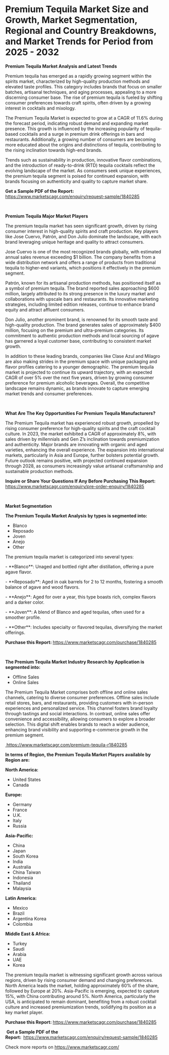 <p><h1>Premium Tequila Market Size and Growth, Market Segmentation, Regional and Country Breakdowns, and Market Trends for Period from 2025 -  2032</h1></p><p><strong>Premium Tequila Market Analysis and Latest Trends</strong></p>
<p><p>Premium tequila has emerged as a rapidly growing segment within the spirits market, characterized by high-quality production methods and elevated taste profiles. This category includes brands that focus on smaller batches, artisanal techniques, and aging processes, appealing to a more discerning consumer base. The rise of premium tequila is fueled by shifting consumer preferences towards craft spirits, often driven by a growing interest in cocktails and mixology.</p><p>The Premium Tequila Market is expected to grow at a CAGR of 11.6% during the forecast period, indicating robust demand and expanding market presence. This growth is influenced by the increasing popularity of tequila-based cocktails and a surge in premium drink offerings in bars and restaurants. Additionally, a growing number of consumers are becoming more educated about the origins and distinctions of tequila, contributing to the rising inclination towards high-end brands.</p><p>Trends such as sustainability in production, innovative flavor combinations, and the introduction of ready-to-drink (RTD) tequila cocktails reflect the evolving landscape of the market. As consumers seek unique experiences, the premium tequila segment is poised for continued expansion, with brands focusing on authenticity and quality to capture market share.</p></p>
<p><strong>Get a Sample PDF of the Report:&nbsp;</strong> <a href="https://www.marketscagr.com/enquiry/request-sample/1840285?utm_campaign=3001&utm_medium=2&utm_source=Github&utm_content=ia&utm_term=05042025&utm_id=premium-tequila">https://www.marketscagr.com/enquiry/request-sample/1840285</a></p>
<p>&nbsp;</p>
<p><strong>Premium Tequila Major Market Players</strong></p>
<p><p>The premium tequila market has seen significant growth, driven by rising consumer interest in high-quality spirits and craft production. Key players like Jose Cuervo, Patrón, and Don Julio dominate the landscape, with each brand leveraging unique heritage and quality to attract consumers.</p><p>Jose Cuervo is one of the most recognized brands globally, with estimated annual sales revenue exceeding $1 billion. The company benefits from a wide distribution network and offers a range of products from traditional tequila to higher-end variants, which positions it effectively in the premium segment.</p><p>Patrón, known for its artisanal production methods, has positioned itself as a symbol of premium tequila. The brand reported sales approaching $600 million, largely attributed to its strong presence in the luxury market and collaborations with upscale bars and restaurants. Its innovative marketing strategies, including limited edition releases, continue to enhance brand equity and attract affluent consumers.</p><p>Don Julio, another prominent brand, is renowned for its smooth taste and high-quality production. The brand generates sales of approximately $400 million, focusing on the premium and ultra-premium categories. Its commitment to authentic production methods and local sourcing of agave has garnered a loyal customer base, contributing to consistent market growth.</p><p>In addition to these leading brands, companies like Clase Azul and Milagro are also making strides in the premium space with unique packaging and flavor profiles catering to a younger demographic. The premium tequila market is projected to continue its upward trajectory, with an expected CAGR of over 5% over the next five years, driven by growing consumer preference for premium alcoholic beverages. Overall, the competitive landscape remains dynamic, as brands innovate to capture emerging market trends and consumer preferences.</p></p>
<p>&nbsp;</p>
<p><strong>What Are The Key Opportunities For Premium Tequila Manufacturers?</strong></p>
<p><p>The Premium Tequila market has experienced robust growth, propelled by rising consumer preference for high-quality spirits and the craft cocktail culture. In 2023, the market exhibited a CAGR of approximately 8%, with sales driven by millennials and Gen Z’s inclination towards premiumization and authenticity. Major brands are innovating with organic and aged varieties, enhancing the overall experience. The expansion into international markets, particularly in Asia and Europe, further bolsters potential growth. Future outlook remains positive, with projected continued expansion through 2028, as consumers increasingly value artisanal craftsmanship and sustainable production methods.</p></p>
<p><strong>Inquire or Share Your Questions If Any Before Purchasing This Report:</strong> <a href="https://www.marketscagr.com/enquiry/pre-order-enquiry/1840285?utm_campaign=3001&utm_medium=2&utm_source=Github&utm_content=ia&utm_term=05042025&utm_id=premium-tequila">https://www.marketscagr.com/enquiry/pre-order-enquiry/1840285</a></p>
<p>&nbsp;</p>
<p><strong>Market Segmentation</strong></p>
<p><strong>The Premium Tequila Market Analysis by types is segmented into:</strong></p>
<p><ul><li>Blanco</li><li>Reposado</li><li>Joven</li><li>Anejo</li><li>Other</li></ul></p>
<p><p>The premium tequila market is categorized into several types: </p><p>- **Blanco**: Unaged and bottled right after distillation, offering a pure agave flavor.</p><p>- **Reposado**: Aged in oak barrels for 2 to 12 months, fostering a smooth balance of agave and wood flavors.</p><p>- **Anejo**: Aged for over a year, this type boasts rich, complex flavors and a darker color.</p><p>- **Joven**: A blend of Blanco and aged tequilas, often used for a smoother profile.</p><p>- **Other**: Includes specialty or flavored tequilas, diversifying the market offerings.</p></p>
<p><strong>Purchase this Report:&nbsp;</strong><a href="https://www.marketscagr.com/purchase/1840285?utm_campaign=3001&utm_medium=2&utm_source=Github&utm_content=ia&utm_term=05042025&utm_id=premium-tequila">https://www.marketscagr.com/purchase/1840285</a></p>
<p>&nbsp;</p>
<p><strong>The Premium Tequila Market Industry Research by Application is segmented into:</strong></p>
<p><ul><li>Offline Sales</li><li>Online Sales</li></ul></p>
<p><p>The Premium Tequila Market comprises both offline and online sales channels, catering to diverse consumer preferences. Offline sales include retail stores, bars, and restaurants, providing customers with in-person experiences and personalized service. This channel fosters brand loyalty through tastings and social interactions. In contrast, online sales offer convenience and accessibility, allowing consumers to explore a broader selection. This digital shift enables brands to reach a wider audience, enhancing brand visibility and supporting e-commerce growth in the premium segment.</p></p>
<p><a href="https://www.marketscagr.com/premium-tequila-r1840285?utm_campaign=3001&utm_medium=2&utm_source=Github&utm_content=ia&utm_term=05042025&utm_id=premium-tequila">&nbsp;https://www.marketscagr.com/premium-tequila-r1840285</a></p>
<p><strong>In terms of Region, the Premium Tequila Market Players available by Region are:</strong></p>
<p>
    <p> <strong> North America: </strong>
        <ul>
            <li>United States</li>
            <li>Canada</li>
        </ul>
        </p> 
    <p> <strong> Europe: </strong>
        <ul>
            <li>Germany</li>
            <li>France</li>
            <li>U.K.</li>
            <li>Italy</li>
            <li>Russia</li>
        </ul>
        </p> 
    <p> <strong> Asia-Pacific: </strong>
        <ul>
            <li>China</li>
            <li>Japan</li>
            <li>South Korea</li>
            <li>India</li>
            <li>Australia</li>
            <li>China Taiwan</li>
            <li>Indonesia</li>
            <li>Thailand</li>
            <li>Malaysia</li>
        </ul>
        </p> 
    <p> <strong> Latin America: </strong>
        <ul>
            <li>Mexico</li>
            <li>Brazil</li>
            <li>Argentina Korea</li>
            <li>Colombia</li>
        </ul>
        </p> 
    <p> <strong> Middle East & Africa: </strong>
        <ul>
            <li>Turkey</li>
            <li>Saudi</li>
            <li>Arabia</li>
            <li>UAE</li>
            <li>Korea</li>
        </ul>
    </p>
    </p>
<p><p>The premium tequila market is witnessing significant growth across various regions, driven by rising consumer demand and changing preferences. North America leads the market, holding approximately 60% of the share, followed by Europe at 20%. Asia-Pacific is emerging, expected to capture 15%, with China contributing around 5%. North America, particularly the USA, is anticipated to remain dominant, benefiting from a robust cocktail culture and increased premiumization trends, solidifying its position as a key market player.</p></p>
<p><strong>Purchase this Report: </strong><a href="https://www.marketscagr.com/purchase/1840285?utm_campaign=3001&utm_medium=2&utm_source=Github&utm_content=ia&utm_term=05042025&utm_id=premium-tequila">https://www.marketscagr.com/purchase/1840285</a></p>
<p>&nbsp;<strong>Get a Sample PDF of the Report:&nbsp;&nbsp;</strong><a href="https://www.marketscagr.com/enquiry/request-sample/1840285?utm_campaign=3001&utm_medium=2&utm_source=Github&utm_content=ia&utm_term=05042025&utm_id=premium-tequila">https://www.marketscagr.com/enquiry/request-sample/1840285</a></p>
<p><strong></strong></p>
<p>Check more reports on <a href="https://www.marketscagr.com/?utm_campaign=3001&utm_medium=2&utm_source=Github&utm_content=ia&utm_term=05042025&utm_id=premium-tequila">https://www.marketscagr.com/</a></p>